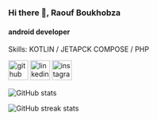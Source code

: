 ### Hi there 👋, Raouf Boukhobza
#### android developer

Skills: KOTLIN / JETAPCK COMPOSE / PHP



[<img src='https://cdn.jsdelivr.net/npm/simple-icons@3.0.1/icons/github.svg' alt='github' height='40'>](https://github.com/Raouf-boukhobza)  [<img src='https://cdn.jsdelivr.net/npm/simple-icons@3.0.1/icons/linkedin.svg' alt='linkedin' height='40'>](https://www.linkedin.com/in/raouf-boukhobza/)  [<img src='https://cdn.jsdelivr.net/npm/simple-icons@3.0.1/icons/instagram.svg' alt='instagram' height='40'>](https://www.instagram.com/ra__o__uf_bou/)  

![GitHub stats](https://github-readme-stats.vercel.app/api?username=Raouf-boukhobza&show_icons=true)  

![GitHub streak stats](https://streak-stats.demolab.com/?user=Raouf-boukhobza)  
